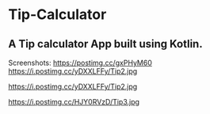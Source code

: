 # Tip-Calculator

## A Tip calculator App built using Kotlin.

Screenshots:
https://postimg.cc/gxPHyM60
https://i.postimg.cc/yDXXLFFy/Tip2.jpg

https://i.postimg.cc/yDXXLFFy/Tip2.jpg

https://i.postimg.cc/HJY0RVzD/Tip3.jpg
